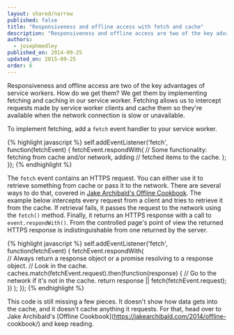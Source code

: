 ```yaml
---
layout: shared/narrow
published: false
title: "Responsiveness and offline access with fetch and cache"
description: "Responsiveness and offline access are two of the key advantages of service workers. How do we get them? We get them by implementing fetching and caching in our service worker. Fetching allows us to intercept requests made by service worker clients and cache them so they're available when the network connection is slow or unavailable."
authors:
  - josephmedley
published_on: 2014-09-25
updated_on: 2015-09-25
order: 6
---
```


<p class="intro">
  Responsiveness and offline access are two of the key advantages of service 
  workers. How do we get them? We get them by implementing fetching and caching 
  in our service worker. Fetching allows us to intercept requests made by 
  service worker clients and cache them so they're available when the network
  connection is slow or unavailable.
</p>

To implement fetching, add a `fetch` event handler to your service worker. 

{% highlight javascript %}
self.addEventListener('fetch', function(fetchEvent) {
  fetchEvent.respondWith(
    // Some functionality: fetching from cache and/or network, adding
    //   fetched items to the cache.
  );
});
{% endhighlight %}

The `fetch` event contains an HTTPS request. You can either use it to retrieve 
something from cache or pass it to the network. There are several ways to do 
that, covered in 
[Jake Archibald's Offline Cookbook](https://jakearchibald.com/2014/offline-cookbook/). 
The example below intercepts every request from a client and tries to 
retrieve it from the cache. If retrieval fails, it passes the request to 
the network using the `fetch()` method. Finally, it returns an HTTPS 
response with a call to `event.respondWith()`. From the controlled page's point 
of view the returned HTTPS response is indistinguishable from one returned by 
the server. 

{% highlight javascript %}
self.addEventListener('fetch', function(fetchEvent) {
  fetchEvent.respondWith(  
    // Always return a response object or a promise resolving to a response object.
    // Look in the cache.
    caches.match(fetchEvent.request).then(function(response) {
      // Go to the network if it's not in the cache.
     return response || fetch(fetchEvent.request);
    })
  );
});
{% endhighlight %}

This code is still missing a few pieces. It doesn't show how data gets into
the  cache, and it doesn't cache anything it requests. For that, head over to
Jake Archibald's [Offline Cookbook](https://jakearchibald.com/2014/offline-
cookbook/) and keep reading.
